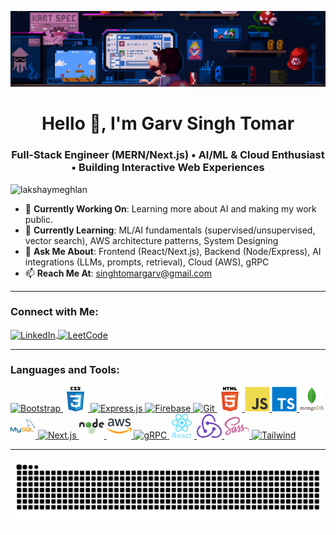 <!-- banner stays the same -->
![logo](coding_banner.gif)

<h1 align="center">Hello 👋, I'm Garv Singh Tomar</h1>
<h3 align="center">Full-Stack Engineer (MERN/Next.js) • AI/ML & Cloud Enthusiast • Building Interactive Web Experiences</h3>

<p align="left">
  <img src="https://komarev.com/ghpvc/?username=lakshaymeghlan&label=Profile%20Views&color=0e75b6&style=flat" alt="lakshaymeghlan" />
</p>

- 🔭 <strong>Currently Working On</strong>: Learning more about AI and making my work public.
- 🌱 <strong>Currently Learning</strong>: ML/AI fundamentals (supervised/unsupervised, vector search), AWS architecture patterns, System Designing
- 💬 <strong>Ask Me About</strong>: Frontend (React/Next.js), Backend (Node/Express), AI integrations (LLMs, prompts, retrieval), Cloud (AWS), gRPC  
- 📫 <strong>Reach Me At</strong>: <a href="mailto:singhtomargarv@gmail.com">singhtomargarv@gmail.com</a>

---

<h3 align="left">Connect with Me:</h3>
<p align="left">
  <a href="https://www.linkedin.com/in/garv-singh-tomar-54a602195/" target="blank">
    <img align="center" src="https://raw.githubusercontent.com/rahuldkjain/github-profile-readme-generator/master/src/images/icons/Social/linked-in-alt.svg" alt="LinkedIn" height="30" width="40" />
  </a>
  <!-- Optional: keep a second link (same visual style) -->
  <!-- TODO: replace YOUR_LEETCODE (or switch to Medium link/icon if you prefer) -->
  <a href="https://www.leetcode.com/YOUR_LEETCODE" target="blank">
    <img align="center" src="https://raw.githubusercontent.com/rahuldkjain/github-profile-readme-generator/master/src/images/icons/Social/leet-code.svg" alt="LeetCode" height="30" width="40" />
  </a>
</p>

---

<h3 align="left">Languages and Tools:</h3>
<p align="left">
  <a href="https://getbootstrap.com" target="_blank" rel="noreferrer">
    <img src="https://upload.wikimedia.org/wikipedia/commons/thumb/b/b2/Bootstrap_logo.svg/800px-Bootstrap_logo.svg.png" alt="Bootstrap" width="40" height="40"/>
  </a>
  <a href="https://www.w3schools.com/css/" target="_blank" rel="noreferrer">
    <img src="https://raw.githubusercontent.com/devicons/devicon/master/icons/css3/css3-original-wordmark.svg" alt="CSS3" width="40" height="40"/>
  </a>
  <a href="https://expressjs.com" target="_blank" rel="noreferrer">
    <img src="https://upload.wikimedia.org/wikipedia/commons/6/64/Expressjs.png" alt="Express.js" width="40" height="40"/>
  </a>
  <a href="https://firebase.google.com/" target="_blank" rel="noreferrer">
    <img src="https://www.vectorlogo.zone/logos/firebase/firebase-icon.svg" alt="Firebase" width="40" height="40"/>
  </a>
  <a href="https://git-scm.com/" target="_blank" rel="noreferrer">
    <img src="https://www.vectorlogo.zone/logos/git-scm/git-scm-icon.svg" alt="Git" width="40" height="40"/>
  </a>
  <a href="https://www.w3.org/html/" target="_blank" rel="noreferrer">
    <img src="https://raw.githubusercontent.com/devicons/devicon/master/icons/html5/html5-original-wordmark.svg" alt="HTML5" width="40" height="40"/>
  </a>
  <a href="https://developer.mozilla.org/en-US/docs/Web/JavaScript" target="_blank" rel="noreferrer">
    <img src="https://raw.githubusercontent.com/devicons/devicon/master/icons/javascript/javascript-original.svg" alt="JavaScript" width="40" height="40"/>
  </a>
  <a href="https://www.typescriptlang.org/" target="_blank" rel="noreferrer">
    <img src="https://raw.githubusercontent.com/devicons/devicon/master/icons/typescript/typescript-original.svg" alt="TypeScript" width="40" height="40"/>
  </a>
  <a href="https://www.mongodb.com/" target="_blank" rel="noreferrer">
    <img src="https://raw.githubusercontent.com/devicons/devicon/master/icons/mongodb/mongodb-original-wordmark.svg" alt="MongoDB" width="40" height="40"/>
  </a>
  <a href="https://www.mysql.com/" target="_blank" rel="noreferrer">
    <img src="https://raw.githubusercontent.com/devicons/devicon/master/icons/mysql/mysql-original-wordmark.svg" alt="MySQL/SQL" width="40" height="40"/>
  </a>
  <a href="https://nextjs.org/" target="_blank" rel="noreferrer">
    <img src="https://iconape.com/wp-content/files/gm/82643/svg/next-js.svg" alt="Next.js" width="40" height="40"/>
  </a>
  <a href="https://nodejs.org" target="_blank" rel="noreferrer">
    <img src="https://raw.githubusercontent.com/devicons/devicon/master/icons/nodejs/nodejs-original-wordmark.svg" alt="Node.js" width="40" height="40"/>
  </a>
  <a href="https://aws.amazon.com/" target="_blank" rel="noreferrer">
    <img src="https://raw.githubusercontent.com/devicons/devicon/master/icons/amazonwebservices/amazonwebservices-original-wordmark.svg" alt="AWS" width="40" height="40"/>
  </a>
  <a href="https://grpc.io/" target="_blank" rel="noreferrer">
    <img src="https://avatars.githubusercontent.com/u/7802525?s=200&v=4" alt="gRPC" width="40" height="40"/>
  </a>
  <a href="https://reactjs.org/" target="_blank" rel="noreferrer">
    <img src="https://raw.githubusercontent.com/devicons/devicon/master/icons/react/react-original-wordmark.svg" alt="React" width="40" height="40"/>
  </a>
  <a href="https://redux.js.org" target="_blank" rel="noreferrer">
    <img src="https://raw.githubusercontent.com/devicons/devicon/master/icons/redux/redux-original.svg" alt="Redux" width="40" height="40"/>
  </a>
  <a href="https://sass-lang.com" target="_blank" rel="noreferrer">
    <img src="https://raw.githubusercontent.com/devicons/devicon/master/icons/sass/sass-original.svg" alt="Sass" width="40" height="40"/>
  </a>
  <a href="https://tailwindcss.com/" target="_blank" rel="noreferrer">
    <img src="https://www.vectorlogo.zone/logos/tailwindcss/tailwindcss-icon.svg" alt="Tailwind" width="40" height="40"/>
  </a>
</p>

---

<picture>
  <source media="(prefers-color-scheme: dark)" srcset="https://raw.githubusercontent.com/tanwar-harsh/tanwar-harsh/output/github-snake-dark.svg" />
  <source media="(prefers-color-scheme: light)" srcset="https://raw.githubusercontent.com/tanwar-harsh/tanwar-harsh/output/github-snake.svg" />
  <img alt="github-snake" src="https://raw.githubusercontent.com/tanwar-harsh/tanwar-harsh/output/github-snake.svg" />
</picture>

